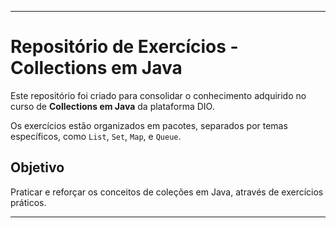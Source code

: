 
---

# Repositório de Exercícios - Collections em Java

Este repositório foi criado para consolidar o conhecimento adquirido no curso de **Collections em Java** da plataforma DIO.

Os exercícios estão organizados em pacotes, separados por temas específicos, como `List`, `Set`, `Map`, e `Queue`.

## Objetivo

Praticar e reforçar os conceitos de coleções em Java, através de exercícios práticos.

---

